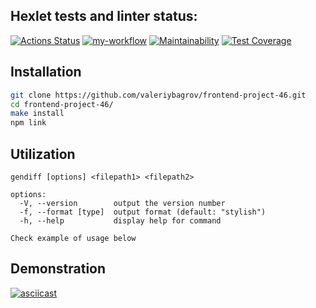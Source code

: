 ## Hexlet tests and linter status:
[![Actions Status](https://github.com/valeriybagrov/frontend-project-46/actions/workflows/hexlet-check.yml/badge.svg)](https://github.com/valeriybagrov/frontend-project-46/actions)
[![my-workflow](https://github.com/valeriybagrov/frontend-project-46/actions/workflows/my-workflow.yml/badge.svg)](https://github.com/valeriybagrov/frontend-project-46/actions/workflows/my-workflow.yml)
[![Maintainability](https://api.codeclimate.com/v1/badges/873efc8c4d7a3d271693/maintainability)](https://codeclimate.com/github/valeriybagrov/frontend-project-46/maintainability)
[![Test Coverage](https://api.codeclimate.com/v1/badges/873efc8c4d7a3d271693/test_coverage)](https://codeclimate.com/github/valeriybagrov/frontend-project-46/test_coverage)


## Installation
``` sh
git clone https://github.com/valeriybagrov/frontend-project-46.git
cd frontend-project-46/
make install
npm link
```

## Utilization
```
gendiff [options] <filepath1> <filepath2>

options:
  -V, --version        output the version number
  -f, --format [type]  output format (default: "stylish")
  -h, --help           display help for command

Check example of usage below
```

## Demonstration
[![asciicast](https://asciinema.org/a/BOOovsuRjHYVgBnVopg7JpHii.svg)](https://asciinema.org/a/BOOovsuRjHYVgBnVopg7JpHii)